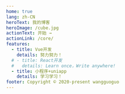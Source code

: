 ```yaml
---
home: true
lang: zh-CN
heroText: 我的博客
heroImage: /cube.jpg
actionText: 开始 →
actionLink: /core/
features:
  - title: Vue开发
    details: 努力努力！
  # - title: React开发
  #   details: Learn once，Write anywhere!
  - title: 小程序+uniapp
    details: 学习学习！
footer: Copyright © 2020-present wangguoguo
---
```

